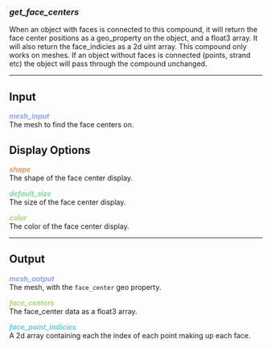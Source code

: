 ### ***get_face_centers***
When an object with faces is connected to this compound, it will return the face center positions as a geo_property on the object, and a float3 array.  It will also return the face_indicies as a 2d uint array.  This compound only works on meshes.  If an object without faces is connected (points, strand etc) the object will pass through the compound unchanged.<br />

***
## Input
<span style="color:#90A3F4">***mesh_input***</span>
<br />The mesh to find the face centers on.

## Display Options
<span style="color:#E69963">***shape***</span>
<br />The shape of the face center display.

<span style="color:#82D99F">***default_size***</span>
<br />The size of the face center display.

<span style="color:#A8D977">***color***</span>
<br />The color of the face center display.

***
## Output
<span style="color:#90A3F4">***mesh_output***</span>
<br />The mesh, with the `face_center` geo property.

<span style="color:#A8D977">***face_centers***</span>
<br />The face_center data as a float3 array.

<span style="color:#62CFD9">***face_point_indicies***</span>
<br />A 2d array containing each the index of each point making up each face.

